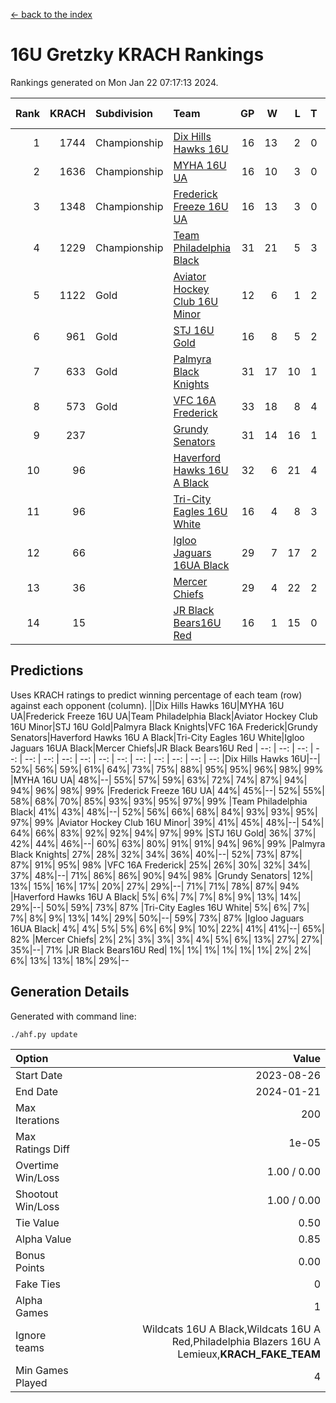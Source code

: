 [<- back to the index](readme.md)
# 16U Gretzky KRACH Rankings
Rankings generated on Mon Jan 22 07:17:13 2024.

Rank|KRACH|Subdivision|Team|GP|W|L|T|OTW|OTL|SoS|Exp Wins|Win Diff
---:|---:|:---|:---|---:|---:|---:|---:|---:|---:|---:|---:|---:
1|1744|Championship|[Dix Hills Hawks 16U](https://gamesheetstats.com/seasons/3659/teams/140688/schedule)|16|13|2|0|1|0|336|14.8|-0.0
2|1636|Championship|[MYHA 16U UA](https://gamesheetstats.com/seasons/3659/teams/140695/schedule)|16|10|3|0|2|1|632|12.8|-0.0
3|1348|Championship|[Frederick Freeze 16U UA](https://gamesheetstats.com/seasons/3659/teams/140689/schedule)|16|13|3|0|0|0|369|13.9|0.0
4|1229|Championship|[Team Philadelphia Black](https://gamesheetstats.com/seasons/3659/teams/140698/schedule)|31|21|5|3|1|1|529|24.3|-0.0
5|1122|Gold|[Aviator Hockey Club 16U Minor](https://gamesheetstats.com/seasons/3659/teams/140687/schedule)|12|6|1|2|2|1|528|9.9|0.0
6|961|Gold|[STJ 16U Gold](https://gamesheetstats.com/seasons/3659/teams/140697/schedule)|16|8|5|2|1|0|693|10.8|-0.0
7|633|Gold|[Palmyra Black Knights](https://gamesheetstats.com/seasons/3659/teams/140696/schedule)|31|17|10|1|3|0|527|21.4|0.0
8|573|Gold|[VFC 16A Frederick](https://gamesheetstats.com/seasons/3659/teams/140700/schedule)|33|18|8|4|0|3|635|20.8|-0.0
9|237||[Grundy Senators](https://gamesheetstats.com/seasons/3659/teams/140690/schedule)|31|14|16|1|0|0|598|15.4|0.0
10|96||[Haverford Hawks 16U A Black](https://gamesheetstats.com/seasons/3659/teams/140691/schedule)|32|6|21|4|0|1|709|8.9|0.0
11|96||[Tri-City Eagles 16U White](https://gamesheetstats.com/seasons/3659/teams/140699/schedule)|16|4|8|3|0|1|360|6.4|0.0
12|66||[Igloo Jaguars 16UA Black](https://gamesheetstats.com/seasons/3659/teams/140692/schedule)|29|7|17|2|0|3|633|8.9|0.0
13|36||[Mercer Chiefs](https://gamesheetstats.com/seasons/3659/teams/140694/schedule)|29|4|22|2|1|0|628|6.9|0.0
14|15||[JR Black Bears16U Red](https://gamesheetstats.com/seasons/3659/teams/140693/schedule)|16|1|15|0|0|0|356|1.9|0.0

## Predictions
Uses KRACH ratings to predict winning percentage of each team (row) against each opponent (column).
||Dix Hills Hawks 16U|MYHA 16U UA|Frederick Freeze 16U UA|Team Philadelphia Black|Aviator Hockey Club 16U Minor|STJ 16U Gold|Palmyra Black Knights|VFC 16A Frederick|Grundy Senators|Haverford Hawks 16U A Black|Tri-City Eagles 16U White|Igloo Jaguars 16UA Black|Mercer Chiefs|JR Black Bears16U Red
| --: | --: | --: | --: | --: | --: | --: | --: | --: | --: | --: | --: | --: | --: | --: 
|Dix Hills Hawks 16U|--| 52%| 56%| 59%| 61%| 64%| 73%| 75%| 88%| 95%| 95%| 96%| 98%| 99%
|MYHA 16U UA| 48%|--| 55%| 57%| 59%| 63%| 72%| 74%| 87%| 94%| 94%| 96%| 98%| 99%
|Frederick Freeze 16U UA| 44%| 45%|--| 52%| 55%| 58%| 68%| 70%| 85%| 93%| 93%| 95%| 97%| 99%
|Team Philadelphia Black| 41%| 43%| 48%|--| 52%| 56%| 66%| 68%| 84%| 93%| 93%| 95%| 97%| 99%
|Aviator Hockey Club 16U Minor| 39%| 41%| 45%| 48%|--| 54%| 64%| 66%| 83%| 92%| 92%| 94%| 97%| 99%
|STJ 16U Gold| 36%| 37%| 42%| 44%| 46%|--| 60%| 63%| 80%| 91%| 91%| 94%| 96%| 99%
|Palmyra Black Knights| 27%| 28%| 32%| 34%| 36%| 40%|--| 52%| 73%| 87%| 87%| 91%| 95%| 98%
|VFC 16A Frederick| 25%| 26%| 30%| 32%| 34%| 37%| 48%|--| 71%| 86%| 86%| 90%| 94%| 98%
|Grundy Senators| 12%| 13%| 15%| 16%| 17%| 20%| 27%| 29%|--| 71%| 71%| 78%| 87%| 94%
|Haverford Hawks 16U A Black|  5%|  6%|  7%|  7%|  8%|  9%| 13%| 14%| 29%|--| 50%| 59%| 73%| 87%
|Tri-City Eagles 16U White|  5%|  6%|  7%|  7%|  8%|  9%| 13%| 14%| 29%| 50%|--| 59%| 73%| 87%
|Igloo Jaguars 16UA Black|  4%|  4%|  5%|  5%|  6%|  6%|  9%| 10%| 22%| 41%| 41%|--| 65%| 82%
|Mercer Chiefs|  2%|  2%|  3%|  3%|  3%|  4%|  5%|  6%| 13%| 27%| 27%| 35%|--| 71%
|JR Black Bears16U Red|  1%|  1%|  1%|  1%|  1%|  1%|  2%|  2%|  6%| 13%| 13%| 18%| 29%|--

## Generation Details

Generated with command line:
```
./ahf.py update
```

| Option | Value |
| :----- | ----: |
| Start Date | 2023-08-26 |
| End Date | 2024-01-21 |
| Max Iterations | 200 |
| Max Ratings Diff | 1e-05 |
| Overtime Win/Loss | 1.00 / 0.00 |
| Shootout Win/Loss | 1.00 / 0.00 |
| Tie Value | 0.50 |
| Alpha Value | 0.85 |
| Bonus Points | 0.00 |
| Fake Ties | 0 |
| Alpha Games | 1 |
| Ignore teams | Wildcats 16U A Black,Wildcats 16U A Red,Philadelphia Blazers 16U A Lemieux,__KRACH_FAKE_TEAM__ |
| Min Games Played | 4 |

